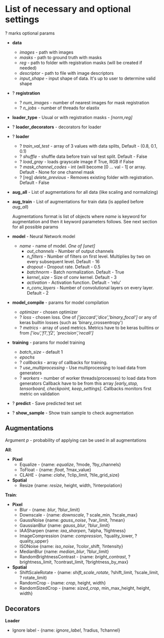 # List of necessary and optional settings
? marks optional params


- **data**
    - *images* - path with images
    - *masks* - path to ground truth with masks
    - *reg* - path to folder with registration masks (will be created if needed)
    - *descriptor* - path to file with image descriptors
    - *input_shape* - input shape of data. It's up to user to determine valid shape
- ? **registration**
    - ? *num_images* - number of nearest images for mask registration
    - ? *n_jobs* - number of threads for elastix
- **loader_type** - Usual or with registration masks - *[norm,reg]*
- ? **loader_decorators** - decorators for loader
- ? **loader**
    - ? *train_val_test* - array of 3 values with data splits, Default - (0.8, 0.1, 0.1)
    - ? *shuffle* - shuffle data before train val test split. Default - False
    - ? *load_gray* - loads grayscale image if True, RGB if False
    - ? *mask_channel_codes* - int (will become [0 ... val - 1] or array. Default - None for one channel mask
    - ? [reg] *delete_previous* - Removes existing folder with registration. Default - False
- **aug_all** - List of augmentations for all data (like scaling and normalizing)
- **aug_train** - List of augmentations for train data (is applied before *aug_all*)

    Augmentations format is list of objects where *name* is keyword for augmentation and 
    then it keyword parameters follows. See next section for all possible params 

- **model** - Neural Network model
    - *name* - name of model. *One of [unet]*
        - *out_channels* - Number of output channels
        - *n_filters* - Number of filters on first level. Multiplies by two on every subsequent level. Default - 16
        - *dropout* - Dropout rate. Default - 0.5
        - *batchnorm* - Batch normalization. Default - True
        - *kernel_size* - Size of conv kernel. Default - 3
        - *activation* - Activation function. Default - 'relu'
        - *n_conv_layers* - Number of convolutional layers on every layer. Default - 2
- **model_compile** - params for model compilation
    - *optimizer* - chosen optimizer
    - ? *loss* - chosen loss. One of *['jaccard','dice','binary_focal']* 
    or any of keras builtin losses (such as 'binary_crossentropy')
    - ? *metrics* - array of used metrics. Metrics have to be keras builtins or from *['iou','f1','f2',
    'precision','recall']*
- **training** - params for model training
    - *batch_size* - default 1
    - *epochs*
    - ? *callbacks* - array of callbacks for training.
    - ? *use_multiprocessing* - Use multiprocessing to load data from generators
    - ? *workers* - number of worker threads(processes) to load data from generators
    Callback have to be from this array *[early_stop, tensorboard, checkpoint, keep_settings]*.
    Callbacks monitors first metric on validation
- ? **predict** - Save predicted test set
- ? **show_sample** - Show train sample to check augmentation

## Augmentations
Argument *p* - probability of applying can be used in all augmentations

**All**:
- **Pixel**
    - Equalize - {name: *equalize*, ?mode, ?by_channels}
    - ToFloat - {name: *float*, ?max_value}
    - CLAHE - {name: *clahe*, ?clip_limit, ?tile_grid_size}
- **Spatial**
    - Resize {name: *resize*, height, width, ?interpolation}

**Train**:
- **Pixel**
    - Blur - {name: *blur*, ?blur_limit}
    - Downscale - {name: *downscale*, ? scale_min, ?scale_max}
    - GaussNoise {name: *gauss_noise*, ?var_limit, ?mean}
    - GaussianBlur {name: *gauss_blur*, ?blur_limit}
    - IAASharpen {name: *iaa_sharpen*, ?alpha, ?lightness}
    - ImageCompression {name: *compression*, ?quality_lower, ?quality_upper}
    - ISONoise {name: *iso_noise*, ?color_shift, ?intensity}
    - MedianBlur {name: *median_blur*, ?blur_limit}
    - RandomBrightnessContrast - {name: *bright_contrast*, ?brightness_limit, ?contrast_limit, ?brightness_by_max}
- **Spatial**
    - ShiftScaleRotate - {name: *shift_scale_rotate*, ?shift_limit, ?scale_limit, ? rotate_limit)
    - RandomCrop - {name: *crop*, height, width}
    - RandomSizedCrop - {name: *sized_crop*, min_max_height, height, width}

## Decorators
**Loader**
- Ignore label - {name: *ignore_label*, ?radius, ?channel}